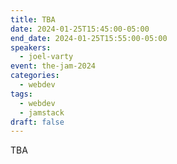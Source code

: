 ```yaml
---
title: TBA
date: 2024-01-25T15:45:00-05:00
end_date: 2024-01-25T15:55:00-05:00
speakers:
  - joel-varty
event: the-jam-2024
categories:
  - webdev
tags:
  - webdev
  - jamstack
draft: false
---
```


TBA
